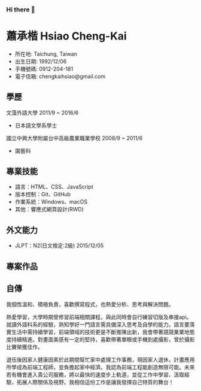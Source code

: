 ### Hi there 👋

<h1>蕭承楷 Hsiao Cheng-Kai</h1>
<ul>
  <li>所在地: Taichung, Taiwan</li>
  <li>出生日期: 1992/12/06</li>
  <li>手機號碼: 0912-204-181</li>
  <li>電子信箱: chengkaihsiao@gmail.com</li>
</ul>
<h2>學歷</h2>
<p>文藻外語大學   2011/9 ~ 2016/6</p> 
<ul>
  <li>日本語文學系學士</li>
</ul>
<p>國立中興大學附屬台中高級農業職業學校   2008/9 ~ 2011/6</p> 
<ul>
  <li>園藝科</li>
</ul>  
<h2>專業技能</h2>
<ul>
  <li>語言：HTML、CSS、JavaScript</li>
  <li>版本控制：Git、GitHub</li>
  <li>作業系統：Windows、macOS</li>
  <li>其他：響應式網頁設計(RWD)</li>
</ul>
<h2>外文能力</h2>
<ul>
  <li>JLPT：N2(日文檢定:2級)   2015/12/05</li>
</ul>
<h2>專案作品</h2>
<h2>自傳</h2>
<p>我個性溫和、積極負責，喜歡撰寫程式，也熱愛分析、思考與解決問題。</p>
<p>熱愛學習，大學時期曾修習前端相關課程，與此同時會自行練習切版及串接api。就讀外語科系的經驗，熟知學好一門語言需具備深入思考及自學的能力。語言要落實生活中需持續學習，前端領域的技術更是不斷推陳出新，我會帶著競競業業地態度持續精進。對畫面美感有一定的堅持，喜歡帶著單眼或手機到處攝影，曾於攝影比賽榮獲佳作。</p>
<p>退伍後因家人健康因素於此期間幫忙家中處理工作事務，現因家人退休，計畫應用所學成為前端工程師，並負擔起家中經濟。我認為前端工程能創造無限可能。未來若有機會進入貴公司服務，將以最快的速度步上軌道，並從工作中學習、汲取經驗，拓展人際關係及視野。我相信這份工作是讓我發揮自己特質的舞台！</p>
<!--
**hsiaochengkai/hsiaochengkai** is a ✨ _special_ ✨ repository because its `README.md` (this file) appears on your GitHub profile.

Here are some ideas to get you started:


-->
